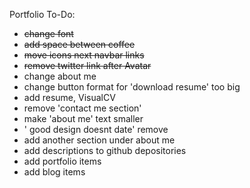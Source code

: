Portfolio To-Do:

- ~~change font~~
- ~~add space between coffee~~
- ~~move icons next navbar links~~
- ~~remove twitter link after Avatar~~
- change about me
- change button format for 'download resume' too big
- add resume, VisualCV
- remove 'contact me section'
- make 'about me' text smaller
- ' good design doesnt date' remove
- add another section under about me
- add descriptions to github depositories
- add portfolio items
- add blog items
